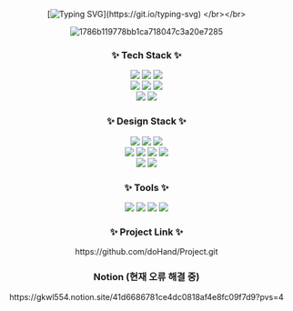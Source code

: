 <!--
**doHand/doHand** is a ✨ _special_ ✨ repository because its `README.md` (this file) appears on your GitHub profile.

Here are some ideas to get you started:

- 🔭 I’m currently working on ...
- 🌱 I’m currently learning ...
- 👯 I’m looking to collaborate on ...
- 🤔 I’m looking for help with ...
- 💬 Ask me about ...
- 📫 How to reach me: ...
- 😄 Pronouns: ...
- ⚡ Fun fact: ....
-->


<div align="center">

[![Typing SVG](https://readme-typing-svg.demolab.com?font=Madimi+One&size=30&duration=4000&pause=1000&color=1CA3BD&center=true&vCenter=true&random=false&width=435&height=80&lines=Hi+there%2C+I'm+Haji+Son.+;Nice+to+meet+you+!)](https://git.io/typing-svg) </br></br>

![1786b119778bb1ca718047c3a20e7285](https://github.com/doHand/doHand/assets/136147026/65ef92eb-5303-4f97-b411-ec4c0f88345a)



<h3 align="center">✨ Tech Stack ✨</h3>
<div align="center">
 
  <img src="https://img.shields.io/badge/javascript-F7DF1E.svg?style=for-the-badge&logo=javascript&logoColor=20232a" />
  <img src="https://img.shields.io/badge/html5-E34F26.svg?style=for-the-badge&logo=html5&logoColor=white" />
  <img src="https://img.shields.io/badge/css3-1572B6.svg?style=for-the-badge&logo=css3&logoColor=white" />
</div>

<div align="center">
   <img src="https://img.shields.io/badge/java-%23ED8B00.svg?style=for-the-badge&logo=openjdk&logoColor=white" />
    <img src="https://img.shields.io/badge/spring-%236DB33F.svg?style=for-the-badge&logo=spring&logoColor=white" />
     <img src="https://img.shields.io/badge/github-%23121011.svg?style=for-the-badge&logo=github&logoColor=white" />
</div>


<div align="center">
     <img src="https://img.shields.io/badge/r-%23276DC3.svg?style=for-the-badge&logo=r&logoColor=white" />
    <img src="https://img.shields.io/badge/Oracle-F80000?style=for-the-badge&logo=oracle&logoColor=white" />
  
</div>

<h3 align="center">✨ Design Stack ✨</h3>
<div align="center">
 
  <img src="https://img.shields.io/badge/adobe%20photoshop-%2331A8FF.svg?style=for-the-badge&logo=adobe%20photoshop&logoColor=white" />
  <img src="https://img.shields.io/badge/adobe%20illustrator-%23FF9A00.svg?style=for-the-badge&logo=adobe%20illustrator&logoColor=white" />
  <img src="https://img.shields.io/badge/Adobe%20Premiere%20Pro-9999FF.svg?style=for-the-badge&logo=Adobe%20Premiere%20Pro&logoColor=white" />
</div>

<div align="center">
   <img src="https://img.shields.io/badge/Canva-%2300C4CC.svg?style=for-the-badge&logo=Canva&logoColor=white" />
   <img src="https://img.shields.io/badge/unity-%23000000.svg?style=for-the-badge&logo=unity&logoColor=white" />
    <img src="https://img.shields.io/badge/Adobe%20After%20Effects-9999FF.svg?style=for-the-badge&logo=Adobe%20After%20Effects&logoColor=white" />
   <img src="https://img.shields.io/badge/Autodesk%20Maya-37A5CC.svg?style=for-the-badge&logo=Autodesk-Maya&logoColor=white" />
</div>

<div align="center">
     <img src="https://img.shields.io/badge/Z%20Brush-9B2321.svg?style=for-the-badge&logo=Zbrush&logoColor=white" />
    <img src="https://img.shields.io/badge/SubStance%20Painter-F80000?style=for-the-badge&logo=substance-painter&logoColor=white" />
</div>


<h3 align="center">✨ Tools ✨</h3>


<div align="center">

   <img src="https://img.shields.io/badge/Eclipse-FE7A16.svg?style=for-the-badge&logo=Eclipse&logoColor=white" />
     <img src="https://img.shields.io/badge/github-%23121011.svg?style=for-the-badge&logo=github&logoColor=white" />
        <img src="https://img.shields.io/badge/Visual%20Studio-007ACC.svg?style=for-the-badge&logo=Visual%20Studio%20Code&logoColor=white" />
         <img src="https://img.shields.io/badge/Notion-000000.svg?style=for-the-badge&logo=Notion&logoColor=white" />
</div>
<h3 align="center">✨ Project Link ✨</h3>
<div align="center">
https://github.com/doHand/Project.git</div>
<h3 align="center"> Notion  (현재 오류 해결 중)</h3>
 https://gkwl554.notion.site/41d6686781ce4dc0818af4e8fc09f7d9?pvs=4
</br></br>

